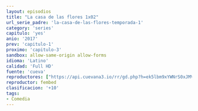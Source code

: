 ```yaml
---
layout: episodios
title: "La casa de las flores 1x02"
url_serie_padre: 'la-casa-de-las-flores-temporada-1'
category: 'series'
capitulo: 'yes'
anio: '2017'
prev: 'capitulo-1'
proximo: 'capitulo-3'
sandbox: allow-same-origin allow-forms
idioma: 'Latino'
calidad: 'Full HD'
fuente: 'cueva'
reproductores: ["https://api.cuevana3.io/rr/gd.php?h=ek5lbm9xYWNrS0xJMVp5b21KREk0dFBLbjVkaHhkRGdrOG1jbnBpUnhhS1Z1MkNsb3MzT3ZLdXBoV1JqcHBucnVhMlVucGV5dHNxc3luaDlnWml4ek5tU3FadVkyUT09"]
reproductor: fembed
clasificacion: '+10'
tags:
- Comedia
---
```











